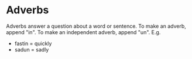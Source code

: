 # Adverbs
Adverbs answer a question about a word or sentence.
To make an adverb, append "in". To make an independent adverb, append "un". E.g.
- fastin = quickly
- sadun = sadly
